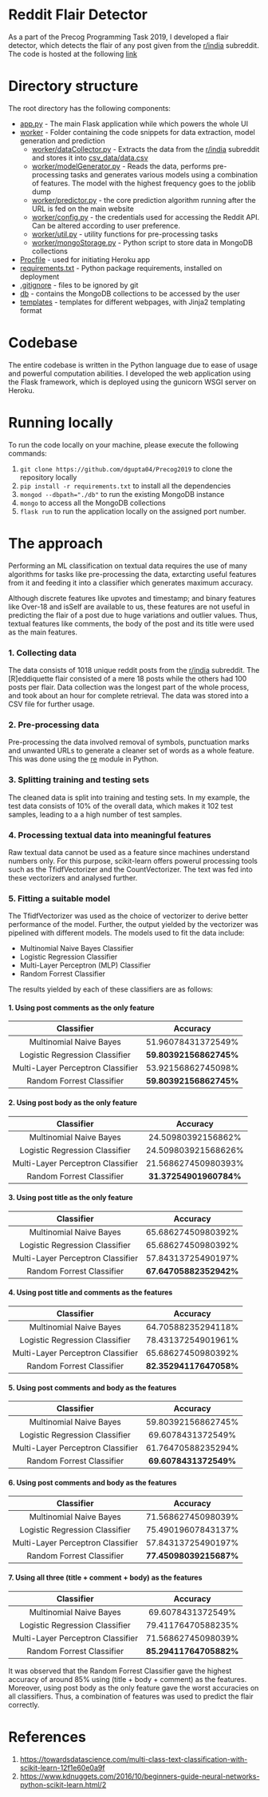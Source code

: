 # Reddit Flair Detector

As a part of the Precog Programming Task 2019, I developed a flair detector, which detects the flair of any post given from the [r/india] subreddit. The code is hosted at the following [link]

# Directory structure

The root directory has the following components:
- [app.py] - The main Flask application while which powers the whole UI
- [worker] - Folder containing the code snippets for data extraction, model generation and prediction
  - [worker/dataCollector.py] - Extracts the data from the [r/india] subreddit and stores it into [csv_data/data.csv]
  - [worker/modelGenerator.py] - Reads the data, performs pre-processing tasks and generates various models using a combination of features. The model with the highest frequency goes to the joblib dump
  - [worker/predictor.py] - the core prediction algorithm running after the URL is fed on the main website
  - [worker/config.py] - the credentials used for accessing the Reddit API. Can be altered according to user preference.
  - [worker/util.py] - utility functions for pre-processing tasks
  - [worker/mongoStorage.py] - Python script to store data in MongoDB collections
- [Procfile] - used for initiating Heroku app
- [requirements.txt] - Python package requirements, installed on deployment
- [.gitignore] - files to be ignored by git
- [db] - contains the MongoDB collections to be accessed by the user
- [templates] - templates for different webpages, with Jinja2 templating format

# Codebase

The entire codebase is written in the Python language due to ease of usage and powerful computation abilities. I developed the web application using the Flask framework, which is deployed using the gunicorn WSGI server on Heroku.

# Running locally

To run the code locally on your machine, please execute the following commands:

1. `git clone https://github.com/dgupta04/Precog2019` to clone the repository locally
2. `pip install -r requirements.txt` to install all the dependencies
3. `mongod --dbpath="./db"` to run the existing MongoDB instance
4. `mongo` to access all the MongoDB collections
5. `flask run` to run the application locally on the assigned port number.


# The approach

Performing an ML classification on textual data requires the use of many algorithms for tasks like pre-processing the data, extarcting useful features from it and feeding it into a classifier which generates maximum accuracy. 

Although discrete features like upvotes and timestamp; and binary features like Over-18 and isSelf are available to us, these features are not useful in predicting the flair of a post due to huge variations and outlier values. Thus, textual features like comments, the body of the post and its title were used as the main features.

### 1. Collecting data

The data consists of 1018 unique reddit posts from the [r/india] subreddit. The \[R]eddiquette flair consisted of a mere 18 posts while the others had 100 posts per flair. Data collection was the longest part of the whole process, and took about an hour for complete retrieval. The data was stored into a CSV file for further usage.

### 2. Pre-processing data

Pre-processing the data involved removal of symbols, punctuation marks and unwanted URLs to generate a cleaner set of words as a whole feature. This was done using the [re] module in Python.

### 3. Splitting training and testing sets

The cleaned data is split into training and testing sets. In my example, the test data consists of 10% of the overall data, which makes it 102 test samples, leading to a a high number of test samples.

### 4. Processing textual data into meaningful features

Raw textual data cannot be used as a feature since machines understand numbers only. For this purpose, scikit-learn offers powerul processing tools such as the TfidfVectorizer and the CountVectorizer. The text was fed into these vectorizers and analysed further.

### 5. Fitting a suitable model

The TfidfVectorizer was used as the choice of vectorizer to derive better performance of the model. Further, the output yielded by the vectorizer was pipelined with different models. The models used to fit the data include:

  - Multinomial Naive Bayes Classifier
  - Logistic Regression Classifier
  - Multi-Layer Perceptron (MLP) Classifier
  - Random Forrest Classifier
 
 The results yielded by each of these classifiers are as follows:
 
#### 1. Using post comments as the only feature
 
| Classifier                  | Accuracy      |
| :--------------------------: |:-------------:|
| Multinomial Naive Bayes    |51.96078431372549%  |
| Logistic Regression Classifier      |**59.80392156862745%**|
| Multi-Layer Perceptron Classifier |53.92156862745098%       |
| Random Forrest Classifier | **59.80392156862745%**|

#### 2. Using post body as the only feature
 
| Classifier                  | Accuracy      |
| :--------------------------: |:-------------:|
| Multinomial Naive Bayes    |24.50980392156862%  |
| Logistic Regression Classifier      |24.509803921568626%|
| Multi-Layer Perceptron Classifier |21.568627450980393%       |
| Random Forrest Classifier | **31.37254901960784%**|

#### 3. Using post title as the only feature
 
| Classifier                  | Accuracy      |
| :--------------------------: |:-------------:|
| Multinomial Naive Bayes    |65.68627450980392%  |
| Logistic Regression Classifier      |65.68627450980392%|
| Multi-Layer Perceptron Classifier |57.84313725490197%       |
| Random Forrest Classifier | **67.64705882352942%**|

#### 4. Using post title and comments as the features
 
| Classifier                  | Accuracy      |
| :--------------------------: |:-------------:|
| Multinomial Naive Bayes    |64.70588235294118%  |
| Logistic Regression Classifier      |78.43137254901961%|
| Multi-Layer Perceptron Classifier |65.68627450980392%       |
| Random Forrest Classifier | **82.35294117647058%**|

#### 5. Using post comments and body as the features
 
| Classifier                  | Accuracy      |
| :--------------------------: |:-------------:|
| Multinomial Naive Bayes    |59.80392156862745%  |
| Logistic Regression Classifier      |69.6078431372549%|
| Multi-Layer Perceptron Classifier |61.76470588235294%       |
| Random Forrest Classifier |**69.6078431372549%**|



#### 6. Using post comments and body as the features
 
| Classifier                  | Accuracy      |
| :--------------------------: |:-------------:|
| Multinomial Naive Bayes    |71.56862745098039%  |
| Logistic Regression Classifier      |75.49019607843137%|
| Multi-Layer Perceptron Classifier |57.84313725490197%       |
| Random Forrest Classifier | **77.45098039215687%**|

#### 7. Using all three (title + comment + body) as the features
 
| Classifier                  | Accuracy      |
| :--------------------------: |:-------------:|
| Multinomial Naive Bayes    |69.6078431372549%  |
| Logistic Regression Classifier      |79.41176470588235%|
| Multi-Layer Perceptron Classifier |71.56862745098039%       |
| Random Forrest Classifier | **85.29411764705882%**|

It was observed that the Random Forrest Classifier gave the highest accuracy of around 85% using (title + body + comment) as the features. Moreover, using post body as the only feature gave the worst accuracies on all classifiers. Thus, a combination of features was used to predict the flair correctly.

# References

1. https://towardsdatascience.com/multi-class-text-classification-with-scikit-learn-12f1e60e0a9f
2. https://www.kdnuggets.com/2016/10/beginners-guide-neural-networks-python-scikit-learn.html/2

[r/india]: <https://www.reddit.com/r/india>
[link]: <https://divyam-precog-task.herokuapp.com>
[app.py]: <https://github.com/dgupta04/Precog2019/blob/master/app.py>
[worker]: <https://github.com/dgupta04/Precog2019/blob/master/worker>
[worker/dataCollector.py]: <https://github.com/dgupta04/Precog2019/blob/master/worker/dataCollector.py>
[csv_data/data.csv]: <https://github.com/dgupta04/Precog2019/blob/master/csv_data/data.csv>
[worker/modelGenerator.py]: <https://github.com/dgupta04/Precog2019/blob/master/worker/modelGenerator.py>
[worker/predictor.py]: <https://github.com/dgupta04/Precog2019/blob/master/worker/predictor.py>
[worker/config.py]: <https://github.com/dgupta04/Precog2019/blob/master/worker/config.py>
[worker/util.py]: <https://github.com/dgupta04/Precog2019/blob/master/worker/util.py>
[Procfile]: <https://github.com/dgupta04/Precog2019/blob/master/Procfile>
[requirements.txt]: <https://github.com/dgupta04/Precog2019/blob/master/requirements.txt>
[.gitignore]: <https://github.com/dgupta04/Precog2019/blob/master/.gitignore>
[re]: <https://docs.python.org/3/library/re.html>
[db]: <https://github.com/dgupta04/Precog2019/blob/master/db>
[worker/mongoStorage.py]: <https://github.com/dgupta04/Precog2019/blob/master/worker/mongoStorage.py>
[templates]: <https://github.com/dgupta04/Precog2019/blob/master/templates>